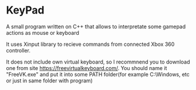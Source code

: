 # KeyPad
A small program written on C++ that allows to interpretate some gamepad actions as mouse or keyboard

It uses Xinput library to recieve commands from connected Xbox 360 controller.

It does not include own virtual keyboard, so I recommnend you to download one from site https://freevirtualkeyboard.com/.
You should name it "FreeVK.exe" and put it into some PATH folder(for example C:\Windows, etc or just in same folder with program)

